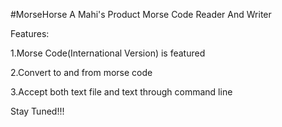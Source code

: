#MorseHorse
A Mahi's Product
Morse Code Reader And Writer


Features:

1.Morse Code(International Version) is featured

2.Convert to and from morse code

3.Accept both text file and text through command line

Stay Tuned!!!